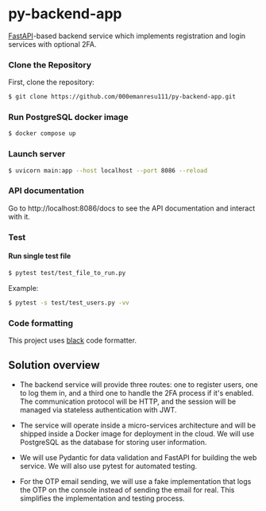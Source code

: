 # py-backend-app

[FastAPI](https://fastapi.tiangolo.com)-based backend service which implements registration and login services with
optional 2FA.

### Clone the Repository

First, clone the repository:

```bash
$ git clone https://github.com/000emanresu111/py-backend-app.git
```

### Run PostgreSQL docker image

```bash
$ docker compose up
```

### Launch server

```bash
$ uvicorn main:app --host localhost --port 8086 --reload
```

### API documentation

Go to http://localhost:8086/docs to see the API documentation and interact with it.

### Test

#### Run single test file

```bash
$ pytest test/test_file_to_run.py
```

Example:

```bash
$ pytest -s test/test_users.py -vv
```

### Code formatting

This project uses [black](https://github.com/psf/black) code formatter.

## Solution overview

- The backend service will provide three routes: one to register users, one to log them in, and a third one to handle
  the 2FA process if it's enabled. The communication protocol will be HTTP, and the session will be managed via
  stateless authentication with JWT.

- The service will operate inside a micro-services architecture and will be shipped inside a Docker image for deployment
  in the cloud. We will use PostgreSQL as the database for storing user information.

- We will use Pydantic for data validation and FastAPI for building the web service. We will also use pytest for
  automated testing.

- For the OTP email sending, we will use a fake implementation that logs the OTP on the console instead of sending the
  email for real. This simplifies the implementation and testing process.
